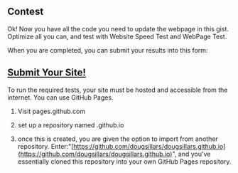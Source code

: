 ## Contest

Ok! Now you have all the code you need to update the webpage in this gist. Optimize all you can, and test with Website Speed Test and WebPage Test.

When you are completed, you can submit your results into this form:

## [Submit Your Site!](https://docs.google.com/forms/d/e/1FAIpQLSdYhsJWpZGrzrg76MmSzkKxSlyfvblDX9_SmaKi7Q39R0FLTw/viewform)

To run the required tests, your site must be hosted and accessible from the internet. You can use GitHub Pages. 

1. Visit pages.github.com 

2. set up a repository named .github.io

 3. once this is created, you are given the option to import from another repository. Enter:"[https://github.com/dougsillars/dougsillars.github.io](https://github.com/dougsillars/dougsillars.github.io)", and you've essentially cloned this repository into your own GitHub Pages repository.

